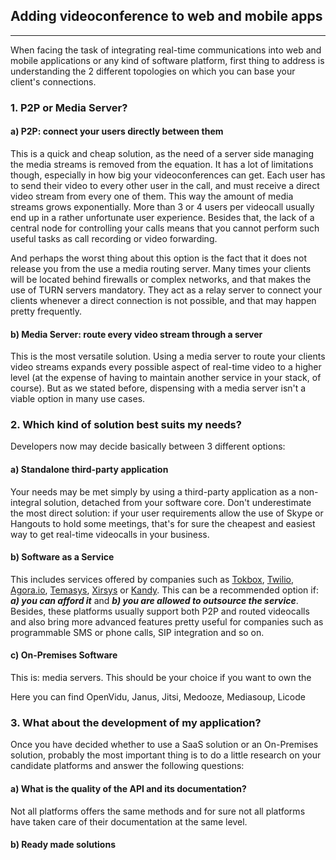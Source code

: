 <h2 id="section-title">Adding videoconference to web and mobile apps</h2>
<hr>

When facing the task of integrating real-time communications into web and mobile applications or any kind of software platform, first thing to address is understanding the 2 different topologies on which you can base your client's connections.

### 1. P2P or Media Server?

#### a) P2P: connect your users directly between them
This is a quick and cheap solution, as the need of a server side managing the media streams is removed from the equation. It has a lot of limitations though, especially in how big your videoconferences can get. Each user has to send their video to every other user in the call, and must receive a direct video stream from every one of them. This way the amount of media streams grows exponentially. More than 3 or 4 users per videocall usually end up in a rather unfortunate user experience. Besides that, the lack of a central node for controlling your calls means that you cannot perform such useful tasks as call recording or video forwarding.

And perhaps the worst thing about this option is the fact that it does not release you from the use a media routing server. Many times your clients will be located behind firewalls or complex networks, and that makes the use of TURN servers mandatory. They act as a relay server to connect your clients whenever a direct connection is not possible, and that may happen pretty frequently.

#### b) Media Server: route every video stream through a server
This is the most versatile solution. Using a media server to route your clients video streams expands every possible aspect of real-time video to a higher level (at the expense of having to maintain another service in your stack, of course). But as we stated before, dispensing with a media server isn't a viable option in many use cases.

### 2. Which kind of solution best suits my needs?

Developers now may decide basically between 3 different options:

#### a) Standalone third-party application

Your needs may be met simply by using a third-party application as a non-integral solution, detached from your software core. Don't underestimate the most direct solution: if your user requirements allow the use of Skype or Hangouts to hold some meetings, that's for sure the cheapest and easiest way to get real-time videocalls in your business.

#### b) Software as a Service

This includes services offered by companies such as [Tokbox](https://tokbox.com/), [Twilio](https://www.twilio.com/), [Agora.io](https://www.agora.io/en/), [Temasys](https://temasys.io/), [Xirsys](https://xirsys.com/) or [Kandy](https://www.kandy.io/). This can be a recommended option if:   ***a) you can afford it*** and ***b) you are allowed to outsource the service***. Besides, these platforms usually support both P2P and routed videocalls and also bring more advanced features pretty useful for companies such as programmable SMS or phone calls, SIP integration and so on.

#### c) On-Premises Software

This is: media servers. This should be your choice if you want to own the 

Here you can find OpenVidu, Janus, Jitsi, Medooze, Mediasoup, Licode

### 3. What about the development of my application?
Once you have decided whether to use a SaaS solution or an On-Premises solution, probably the most important thing is to do a little research on your candidate platforms and answer the following questions:

#### a) What is the quality of the API and its documentation?
Not all platforms offers the same methods and for sure not all platforms have taken care of their documentation at the same level.


#### b) Ready made solutions
